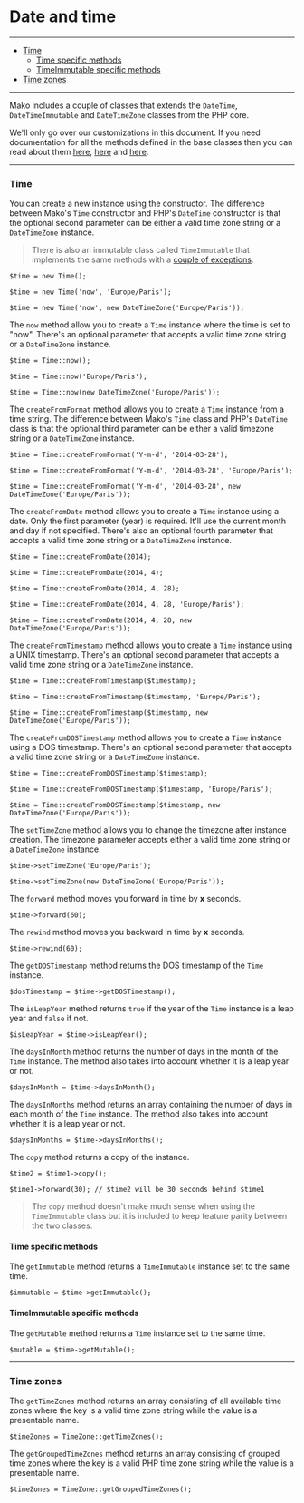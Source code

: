 # Date and time

--------------------------------------------------------

* [Time](#time)
    - [Time specific methods](#time:time_specific_methods)
    - [TimeImmutable specific methods](#time:timeimmutable_specific_methods)
* [Time zones](#time_zones)

--------------------------------------------------------

Mako includes a couple of classes that extends the `DateTime`, `DateTimeImmutable` and `DateTimeZone` classes from the PHP core. 

We'll only go over our customizations in this document. If you need documentation for all the methods defined in the base classes then you can read about them [here](https://php.net/manual/en/class.datetime.php), [here](https://php.net/manual/en/class.datetimeimmutable.php) and [here](https://php.net/manual/en/class.datetimezone.php).

--------------------------------------------------------

<a id="time"></a>

### Time

You can create a new instance using the constructor. The difference between Mako's `Time` constructor and PHP's `DateTime` constructor is that the optional second parameter can be either a valid time zone string or a `DateTimeZone` instance.

> There is also an immutable class called `TimeImmutable` that implements the same methods with a [couple of exceptions](#time:timeimmutable_specific_methods).

```
$time = new Time();

$time = new Time('now', 'Europe/Paris');

$time = new Time('now', new DateTimeZone('Europe/Paris'));
```

The `now` method allow you to create a `Time` instance where the time is set to "now". There's an optional parameter that accepts a valid time zone string or a `DateTimeZone` instance.

```
$time = Time::now();

$time = Time::now('Europe/Paris');

$time = Time::now(new DateTimeZone('Europe/Paris'));
```

The `createFromFormat` method allows you to create a `Time` instance from a time string. The difference between Mako's `Time` class and PHP's `DateTime` class is  that the optional third parameter can be either a valid timezone string or a `DateTimeZone` instance.

```
$time = Time::createFromFormat('Y-m-d', '2014-03-28');

$time = Time::createFromFormat('Y-m-d', '2014-03-28', 'Europe/Paris');

$time = Time::createFromFormat('Y-m-d', '2014-03-28', new DateTimeZone('Europe/Paris'));
```

The `createFromDate` method allows you to create a `Time` instance using a date. Only the first parameter (year) is required. It'll use the current month and day if not specified. There's also an optional fourth parameter that accepts a valid time zone string or a `DateTimeZone` instance.

```
$time = Time::createFromDate(2014);

$time = Time::createFromDate(2014, 4);

$time = Time::createFromDate(2014, 4, 28);

$time = Time::createFromDate(2014, 4, 28, 'Europe/Paris');

$time = Time::createFromDate(2014, 4, 28, new DateTimeZone('Europe/Paris'));
```

The `createFromTimestamp` method allows you to create a `Time` instance using a UNIX timestamp. There's an optional second parameter that accepts a valid time zone string or a `DateTimeZone` instance.

```
$time = Time::createFromTimestamp($timestamp);

$time = Time::createFromTimestamp($timestamp, 'Europe/Paris');

$time = Time::createFromTimestamp($timestamp, new DateTimeZone('Europe/Paris'));
```

The `createFromDOSTimestamp` method allows you to create a `Time` instance using a DOS timestamp. There's an optional second parameter that accepts a valid time zone string or a `DateTimeZone` instance.

```
$time = Time::createFromDOSTimestamp($timestamp);

$time = Time::createFromDOSTimestamp($timestamp, 'Europe/Paris');

$time = Time::createFromDOSTimestamp($timestamp, new DateTimeZone('Europe/Paris'));
```

The `setTimeZone` method allows you to change the timezone after instance creation. The timezone parameter accepts either a valid time zone string or a `DateTimeZone` instance.

```
$time->setTimeZone('Europe/Paris');

$time->setTimeZone(new DateTimeZone('Europe/Paris'));
```

The `forward` method moves you forward in time by **x** seconds.

```
$time->forward(60);
```

The `rewind` method moves you backward in time by **x** seconds.

```
$time->rewind(60);
```

The `getDOSTimestamp` method returns the DOS timestamp of the `Time` instance.

```
$dosTimestamp = $time->getDOSTimestamp();
```

The `isLeapYear` method returns `true` if the year of the `Time` instance is a leap year and `false` if not.

```
$isLeapYear = $time->isLeapYear();
```

The `daysInMonth` method returns the number of days in the month of the `Time` instance. The method also takes into account whether it is a leap year or not.

```
$daysInMonth = $time->daysInMonth();
```

The `daysInMonths` method returns an array containing the number of days in each month of the `Time` instance. The method also takes into account whether it is a leap year or not.

```
$daysInMonths = $time->daysInMonths();
```

The `copy` method returns a copy of the instance.

```
$time2 = $time1->copy();

$time1->forward(30); // $time2 will be 30 seconds behind $time1
```

> The `copy` method doesn't make much sense when using the `TimeImmutable` class but it is included to keep feature parity between the two classes.

<a id="time:time_specific_methods"></a>

#### Time specific methods

The `getImmutable` method returns a `TimeImmutable` instance set to the same time.

```
$immutable = $time->getImmutable();
```

<a id="time:timeimmutable_specific_methods"></a>

#### TimeImmutable specific methods

The `getMutable` method returns a `Time` instance set to the same time.

```
$mutable = $time->getMutable();
```

--------------------------------------------------------

<a id="time_zones"></a>

### Time zones

The `getTimeZones` method returns an array consisting of all available time zones where the key is a valid time zone string while the value is a presentable name.

```
$timeZones = TimeZone::getTimeZones();
```

The `getGroupedTimeZones` method returns an array consisting of grouped time zones where the key is a valid PHP time zone string while the value is a presentable name.

```
$timeZones = TimeZone::getGroupedTimeZones();
```
